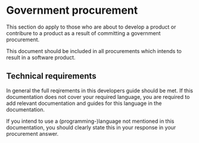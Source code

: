 # Government procurement

This section do apply to those who are about to develop a product or contribure to a product as a result of committing a government procurement. 

This document should be included in all procurements which intends to result in a software product.

## Technical requirements

In general the full reqirements in this developers guide should be met. If this documentation does not cover your required language, you are required to add relevant documentation and guides for this language in the documentation. 

If you intend to use a (programming-)language not mentioned in this documentation, you should clearly state this in your response in your procurement answer.